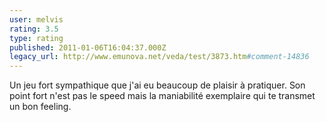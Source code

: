 ```yaml
---
user: melvis
rating: 3.5
type: rating
published: 2011-01-06T16:04:37.000Z
legacy_url: http://www.emunova.net/veda/test/3873.htm#comment-14836
---
```

Un jeu fort sympathique que j'ai eu beaucoup de plaisir à pratiquer. 
Son point fort n'est pas le speed mais la maniabilité exemplaire qui te transmet un bon feeling.